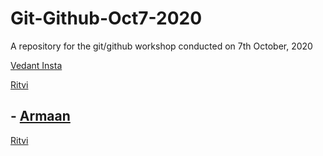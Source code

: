 # Git-Github-Oct7-2020
A repository for the git/github workshop conducted on 7th October, 2020 



[Vedant Insta](www.instagram.com/vedant_1707)

[Ritvi](ww.instagram.com/frenzy.works)
 

## - [Armaan](https://www.youtube.com/watch?v=dQw4w9WgXcQ&ab_channel=RickAstleyVEVO)


[Ritvi](ww.instagram.com/frenzy.wors)


